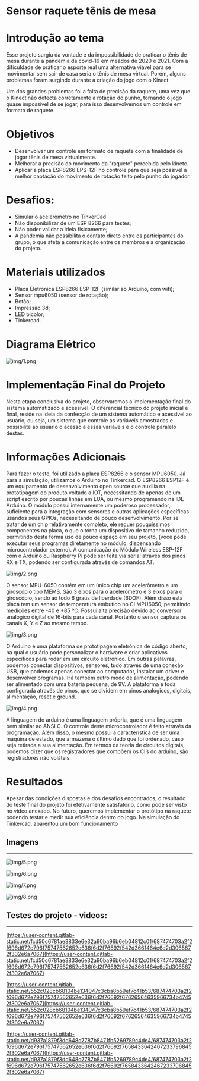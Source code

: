 # Sensor raquete tênis de mesa

# Introdução ao tema

Esse projeto surgiu da vontade e da impossibilidade de praticar o tênis de mesa durante a pandemia da covid-19 em meádos de 2020 e 2021. Com a dificuldade de praticar o esporte real uma alternativa viável para se movimentar sem sair de casa seria o tênis de mesa virtual. Porém, alguns problemas foram surgindo durante a criação do jogo com o Kinect.

Um dos grandes problemas foi a falta de precisão da raquete, uma vez que o Kinect não detecta corretamente a rotação do punho, tornando o jogo quase impossível de se jogar, para isso desenvolvemos um controle em formato de raquete.

# Objetivos

- Desenvolver um controle em formato de raquete com a finalidade de jogar tênis de mesa virtualmente.
- Melhorar a precisão do movimento da "raquete" percebida pelo kinetc.
- Aplicar a placa ESP8266 EPS-12F no controle para que seja possível a melhor captação do movimento de rotação feito pelo punho do jogador.

# Desafios:

- Simular o acelerômetro no TinkerCad
- Não disponibilizar de um ESP 8266 para testes;
- Não poder validar a ideia fisicamente;
- A pandemia não possibilita o contato direto entre os participantes do grupo, o que afeta a comunicação entre os membros e a organização do projeto.

# Materiais utilizados

- Placa Eletronica ESP8266 ESP-12F (similar ao Arduino, com wifi);
- Sensor mpu6050 (sensor de rotação);
- Botão;
- Impressão 3d;
- LED bicolor;
- Tinkercad.

# Diagrama Elétrico

![img/1.png](img/1.png)

# Implementação Final do Projeto

Nesta etapa conclusiva do projeto, observaremos a implementação final do sistema
automatizado e acessível. O diferencial técnico do projeto inicial e final, reside na ideia da
confecção de um sistema automático e acessível ao usuário, ou seja, um sistema que controle
as variáveis amostradas e possibilite ao usuário o acesso à essas variáveis e o controle paralelo
destas.

# Informações Adicionais

Para fazer o teste, foi utilizado a placa ESP8266 e o sensor MPU6050. Já para a simulação, utilizamos o Arduino no Tinkercad.
O ESP8266 ESP12F é um equipamento de desenvolvimento open source que auxilia na prototipagem do produto voltado a IOT, necessitando de apenas de um script escrito por poucas linhas em LUA, ou mesmo programando na IDE Arduino.
O módulo possui internamente um poderoso processador, suficiente para a integração com sensores e outras aplicações específicas usandos seus GPIOs, necessitando de pouco desenvolvimento. Por se tratar de um chip relativamente completo, ele requer pouquíssimos componentes na placa, o que o torna um dispositivo de tamanho reduzido, permitindo desta forma uso de pouco espaço em seu projeto, (você pode executar seus programas diretamente no módulo, dispensando microcontrolador externo). A comunicação do Módulo Wireless ESP-12F com o Arduino ou Raspberry Pi pode ser feita via serial através dos pinos RX e TX, podendo ser configurada através de comandos AT.

![img/2.png](img/2.png)

O sensor MPU-6050 contém em um único chip um acelerômetro e um giroscópio tipo MEMS. São 3 eixos para o acelerômetro e 3 eixos para o giroscópio, sendo ao todo 6 graus de liberdade (6DOF). Além disso esta placa tem um sensor de temperatura embutido no CI MPU6050, permitindo medições entre -40 e +85 ºC. Possui alta precisão devido ao conversor analógico digital de 16-bits para cada canal. Portanto o sensor captura os canais X, Y e Z ao mesmo tempo.

![img/3.png](img/3.png)

O Arduino é uma plataforma de prototipagem eletrônica de código aberto, na qual o usuário pode personalizar o hardware e criar aplicativos específicos para rodar em um circuito eletrônico. Em outras palavras, podemos conectar dispositivos, sensores, tudo através de uma conexão USB, que podemos apenas conectar ao computador, instalar um driver e desenvolver programas. Há também outro modo de alimentação, podendo ser alimentado com uma bateria pequena, de 9V. A plataforma é toda configurada através de pinos, que se dividem em pinos analógicos, digitais, alimentação, reset e ground.

![img/4.png](img/4.png)

A linguagem do arduino é uma linguagem própria, que é uma linguagem bem similar ao ANSI C. O controle deste microcontrolador é feito através da programação. Além disso, o mesmo possui a característica de ser uma máquina de estado, que armazena o último dado que foi ordenado, caso seja retirada a sua alimentação. Em termos da teoria de circuitos digitais, podemos dizer que os registradores que compõem os CI’s do arduino, são registradores não voláteis.

# Resultados

Apesar das condições dispostas e dos desafios encontrados, o resultado do teste final do projeto foi efetivamente satisfatório, como pode ser visto no vídeo anexado. No futuro, queremos implementar o protótipo na raquete podendo testar e medir sua eficiência dentro do jogo. Na simulação do Tinkercad, aparentou um bom funcionamento

## Imagens

---

![img/5.png](img/5.png)

![img/6.png](img/6.png)

![img/7.png](img/7.png)

![img/8.png](img/8.png)

## Testes do projeto - videos:

---

[https://user-content.gitlab-static.net/fcd50c6781ae3833e6e32a90ba96b6eb04812c01/687474703a2f2f696d672e796f75747562652e636f6d2f76692f542d3661464e6d2d3065672f302e6a7067](https://user-content.gitlab-static.net/fcd50c6781ae3833e6e32a90ba96b6eb04812c01/687474703a2f2f696d672e796f75747562652e636f6d2f76692f542d3661464e6d2d3065672f302e6a7067)

[https://user-content.gitlab-static.net/552c028cb68104be134047c3cba8b59ef7c41b53/687474703a2f2f696d672e796f75747562652e636f6d2f76692f67626564635966734b47452f302e6a7067](https://user-content.gitlab-static.net/552c028cb68104be134047c3cba8b59ef7c41b53/687474703a2f2f696d672e796f75747562652e636f6d2f76692f67626564635966734b47452f302e6a7067)

[https://user-content.gitlab-static.net/d937a1879f3dd648d7787b8471fb5269789c4de4/687474703a2f2f696d672e796f75747562652e636f6d2f76692f76584336424672337968452f302e6a7067](https://user-content.gitlab-static.net/d937a1879f3dd648d7787b8471fb5269789c4de4/687474703a2f2f696d672e796f75747562652e636f6d2f76692f76584336424672337968452f302e6a7067)
